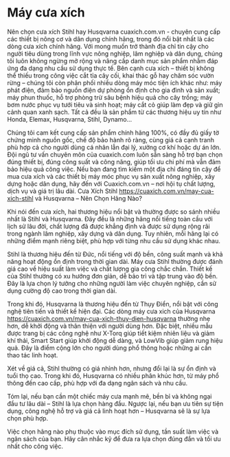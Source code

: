 # Máy cưa xích
Nên chọn cưa xích Stihl hay Husqvarna
cuaxich.com.vn - chuyên cung cấp các thiết bị nông cơ và dân dụng chính hãng, trong đó nổi bật nhất là các dòng cưa xích chính hãng. Với mong muốn trở thành địa chỉ tin cậy cho người tiêu dùng trong lĩnh vực nông nghiệp, lâm nghiệp và dân dụng, chúng tôi luôn không ngừng mở rộng và nâng cấp danh mục sản phẩm nhằm đáp ứng đa dạng nhu cầu sử dụng thực tế.
Bên cạnh cưa xích – thiết bị không thể thiếu trong công việc cắt tỉa cây cối, khai thác gỗ hay chăm sóc vườn rừng – chúng tôi còn phân phối nhiều dòng máy móc tiện ích khác như: máy phát điện, đảm bảo nguồn điện dự phòng ổn định cho gia đình và sản xuất; máy phun thuốc, hỗ trợ phòng trừ sâu bệnh hiệu quả cho cây trồng; máy bơm nước phục vụ tưới tiêu và sinh hoạt; máy cắt cỏ giúp làm đẹp và giữ gìn cảnh quan xanh sạch. Tất cả đều là sản phẩm từ các thương hiệu uy tín như Honda, Elemax, Husqvarna, Stihl, Dynamo...

Chúng tôi cam kết cung cấp sản phẩm chính hãng 100%, có đầy đủ giấy tờ chứng minh nguồn gốc, chế độ bảo hành rõ ràng, cùng giá cả cạnh tranh phù hợp cả cho người dùng cá nhân lẫn đại lý, xưởng cơ khí hoặc dự án lớn. Đội ngũ tư vấn chuyên môn của cuaxich.com luôn sẵn sàng hỗ trợ bạn chọn đúng thiết bị, đúng công suất và công năng, giúp tối ưu chi phí mà vẫn đảm bảo hiệu quả công việc.
Nếu bạn đang tìm kiếm một địa chỉ đáng tin cậy để mua cưa xích và các thiết bị máy móc phục vụ sản xuất nông nghiệp, xây dựng hoặc dân dụng, hãy đến với Cuaxich.com.vn – nơi hội tụ chất lượng, dịch vụ và giá trị lâu dài.
Cưa Xích Stihl https://cuaxich.com.vn/may-cua-xich-stihl và Husqvarna – Nên Chọn Hãng Nào?

Khi nói đến cưa xích, hai thương hiệu nổi bật và thường được so sánh nhiều nhất là Stihl và Husqvarna. Đây đều là những hãng nổi tiếng toàn cầu với lịch sử lâu đời, chất lượng đã được khẳng định và được sử dụng rộng rãi trong ngành lâm nghiệp, xây dựng và dân dụng. Tuy nhiên, mỗi hãng lại có những điểm mạnh riêng biệt, phù hợp với từng nhu cầu sử dụng khác nhau.

Stihl là thương hiệu đến từ Đức, nổi tiếng với độ bền, công suất mạnh và khả năng hoạt động ổn định trong thời gian dài. Máy cưa Stihl thường được đánh giá cao về hiệu suất làm việc và chất lượng gia công chắc chắn. Thiết kế của Stihl thường có xu hướng đơn giản, dễ bảo trì và tập trung vào độ bền. Đây là lựa chọn lý tưởng cho những người làm việc chuyên nghiệp, cần sử dụng cường độ cao trong thời gian dài.

Trong khi đó, Husqvarna là thương hiệu đến từ Thụy Điển, nổi bật với công nghệ tiên tiến và thiết kế hiện đại. Các dòng máy cưa xich của Husqvarna https://cuaxich.com.vn/may-cua-xich-thuy-dien-husqvarna thường nhẹ hơn, dễ khởi động và thân thiện với người dùng hơn. Đặc biệt, nhiều mẫu được trang bị các công nghệ như X-Torq giúp tiết kiệm nhiên liệu và giảm khí thải, Smart Start giúp khởi động dễ dàng, và LowVib giúp giảm rung hiệu quả. Đây là điểm cộng lớn cho người dùng phổ thông hoặc những ai cần thao tác linh hoạt.

Xét về giá cả, Stihl thường có giá nhỉnh hơn, nhưng đổi lại là sự ổn định và tuổi thọ cao. Trong khi đó, Husqvarna có nhiều phân khúc hơn, từ máy phổ thông đến cao cấp, phù hợp với đa dạng ngân sách và nhu cầu.

Tóm lại, nếu bạn cần một chiếc máy cưa mạnh mẽ, bền bỉ và không ngại đầu tư lâu dài – Stihl là lựa chọn hàng đầu. Ngược lại, nếu bạn ưu tiên sự tiện dụng, công nghệ hỗ trợ và giá cả linh hoạt hơn – Husqvarna sẽ là sự lựa chọn phù hợp.

Việc chọn hãng nào phụ thuộc vào mục đích sử dụng, tần suất làm việc và ngân sách của bạn. Hãy cân nhắc kỹ để đưa ra lựa chọn đúng đắn và tối ưu nhất cho công việc.
